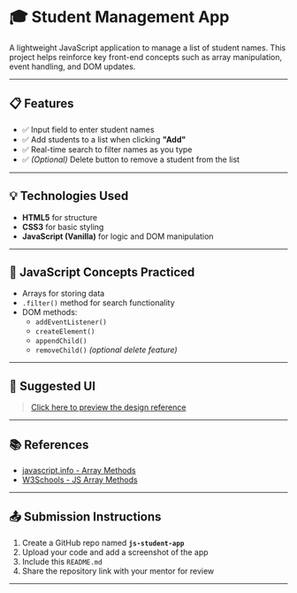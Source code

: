 # 🎓 Student Management App

A lightweight JavaScript application to manage a list of student names. This project helps reinforce key front-end concepts such as array manipulation, event handling, and DOM updates.

---

## 📋 Features

- ✅ Input field to enter student names  
- ✅ Add students to a list when clicking **"Add"**  
- ✅ Real-time search to filter names as you type  
- ✅ *(Optional)* Delete button to remove a student from the list  

---

## 💡 Technologies Used

- **HTML5** for structure  
- **CSS3** for basic styling  
- **JavaScript (Vanilla)** for logic and DOM manipulation

---

## 🧠 JavaScript Concepts Practiced

- Arrays for storing data  
- `.filter()` method for search functionality  
- DOM methods:
  - `addEventListener()`  
  - `createElement()`  
  - `appendChild()`  
  - `removeChild()` *(optional delete feature)*

---

## 🎨 Suggested UI

> [Click here to preview the design reference](https://www.youware.com/project/t0xte38uey)

---

## 📚 References

- [javascript.info - Array Methods](https://javascript.info/array-methods)  
- [W3Schools - JS Array Methods](https://www.w3schools.com/js/js_array_methods.asp)

---

## 📤 Submission Instructions

1. Create a GitHub repo named **`js-student-app`**  
2. Upload your code and add a screenshot of the app  
3. Include this `README.md`  
4. Share the repository link with your mentor for review

---

